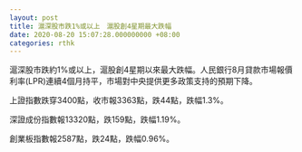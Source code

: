 ```yaml
---
layout: post
title: 滬深股市跌1%或以上　滬股創4星期最大跌幅
date: 2020-08-20 15:07:28.000000000 +08:00
categories: rthk
---
```


滬深股市跌約1%或以上，滬股創4星期以來最大跌幅。人民銀行8月貸款市場報價利率(LPR)連續4個月持平，市場對中央提供更多政策支持的預期下降。

上證指數跌穿3400點，收市報3363點，跌44點，跌幅1.3%。

深證成份指數報13320點，跌159點，跌幅1.19%。

創業板指數報2587點，跌24點，跌幅0.96%。
